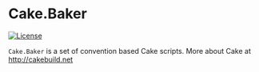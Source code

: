 # Cake.Baker

[![License](https://img.shields.io/badge/license-MIT-blue.svg)](LICENSE)

`Cake.Baker` is a set of convention based Cake scripts.
More about Cake at http://cakebuild.net